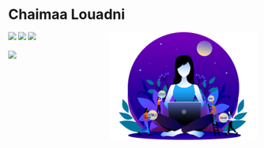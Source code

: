 # Chaimaa Louadni



<img
  align="right"
  width="300px"
  src="./me.png"
/>

<span align="left">
  <a style="text-decoration: none;" href="https://www.linkedin.com/in/chaimaa-louadni-3b002621a">
    <img src="https://img.shields.io/badge/-Chaimaa_LOUADNI-blue?style=flat-square&logo=Linkedin&logoColor=white&link=https://www.linkedin.com/in/chaimaa-louadni-3b002621a" />
  </a>
  <a style="text-decoration: none;" href="mailto:louadnichaima@gmail.com">
    <img src="https://img.shields.io/badge/-louadnichaima@gmail.com-c14438?style=flat-square&logo=Gmail&logoColor=white&link=mailto:louadnichaima@gmail.com" />
  </a>
  <a style="text-decoration: none;" href="https://github.com/ChaimaaLou">
    <img src="https://img.shields.io/github/followers/ChaimaaLou?label=Follow&style=social" />
  </a>
</span>
<br> <br>
<img
  align="center"
  src="https://github-readme-stats.vercel.app/api/top-langs/?username=ChaimaaLou&layout=compact&exclude_repo=PingMeRN&hide_border=true&bg_color=ffffff00&title_color=f65800&icon_color=32ff7b&text_color=FF7B32"
/>
